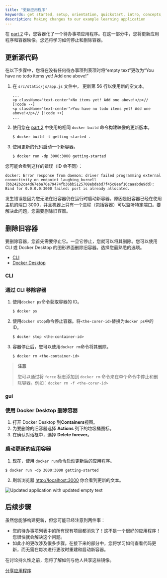 ```yaml
---
title: "更新应用程序"
keywords: get started, setup, orientation, quickstart, intro, concepts, containers, docker desktop
description: Making changes to our example learning application
---
```


在 [part 2](./02_our_app.md) 中，您容器化了一个待办事项应用程序。在这一部分中，您将更新应用程序和容器映像。您还将学习如何停止和删除容器。

## 更新源代码

在以下步骤中，您将在没有任何待办事项列表项时将“empty text”更改为“You have no todo items yet! Add one above!”

1. 在 `src/static/js/app.js` 文件中， 更新第 56 行以使用新的空文本。

   ```text
   ...
   <p className="text-center">No items yet! Add one above!</p>// [!code --]
   <p className="text-center">You have no todo items yet! Add one above!</p>// [!code ++]
   ...
   ```

2. 使用您在 [part 2](./02_our_app.md/#build-the-apps-container-image) 中使用的相同 `docker build` 命令构建映像的更新版本。

   ```console
   $ docker build -t getting-started .
   ```

3. 使用更新的代码启动一个新容器。

   ```console
   $ docker run -dp 3000:3000 getting-started
   ```

您可能会看到这样的错误（ID 会不同）：

```console
docker: Error response from daemon: driver failed programming external connectivity on endpoint laughing_burnell
(bb242b2ca4d67eba76e79474fb36bb5125708ebdabd7f45c8eaf16caaabde9dd): Bind for 0.0.0.0:3000 failed: port is already allocated.
```

发生错误是因为您无法在旧容器仍在运行时启动新容器。原因是旧容器已经在使用主机的端口 3000，并且机器上只有一个进程（包括容器）可以监听特定端口。要解决此问题，您需要删除旧容器。

## 删除旧容器

要删除容器，您首先需要停止它。一旦它停止，您就可以将其删除。您可以使用 CLI 或 Docker Desktop 的图形界面删除旧容器。选择您最熟悉的选项。

- [CLI](#CLI)
- [Docker Desktop](#gui)

### CLI

### 通过 CLI 移除容器

1. 使用`docker ps`命令获取容器的 ID。

   ```console
   $ docker ps
   ```

2. 使用`docker stop`命令停止容器。将`<the-corer-id>`替换为`docker ps`中的 ID。

   ```console
   $ docker stop <the-container-id>
   ```

3. 容器停止后，您可以使用`docker rm`命令将其删除。

   ```console
   $ docker rm <the-container-id>
   ```

> **注意**
>
> 您可以通过将 `force` 标志添加到 `docker rm` 命令来在单个命令中停止和删除容器。例如：`docker rm -f <the-corer-id>`

### gui

### 使用 Docker Desktop 删除容器

1. 打开 Docker Desktop 到**Containers**视图。
2. 为要删除的旧容器选择 **Actions** 列下的垃圾桶图标。
3. 在确认对话框中，选择 **Delete forever**。

### 启动更新的应用容器

1. 现在，使用 `docker run`命令启动更新后的应用程序。

```console
$ docker run -dp 3000:3000 getting-started
```

2. 刷新浏览器 [http://localhost:3000](http://localhost:3000) 你会看到更新的文本。

![Updated application with updated empty text](images/todo-list-updated-empty-text.png)

## 后续步骤

虽然您能够构建更新，但您可能已经注意到两件事：

- 您的待办事项列表中的所有现有项目都消失了！这不是一个很好的应用程序！您很快就会解决这个问题。
- 如此小的更改涉及很多步骤。在接下来的部分中，您将学习如何查看代码更新，而无需在每次进行更改时重建和启动新容器。

在讨论持久性之前，您将了解如何与他人共享这些镜像。

[分享应用程序](04_sharing_app.md)
